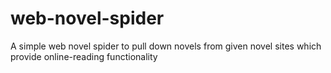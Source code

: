 # web-novel-spider
A simple web novel spider to pull down novels from given novel sites which provide online-reading functionality
